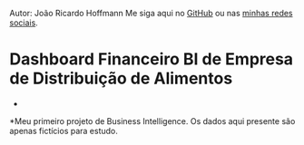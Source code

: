 Autor: João Ricardo Hoffmann
Me siga aqui no  [GitHub](https://github.com/rico-hoffmann) ou  nas [minhas redes sociais](https://linktr.ee/ricohoffmann).

# Dashboard Financeiro BI de Empresa de Distribuição de Alimentos
-
*Meu primeiro projeto de Business Intelligence. Os dados aqui presente são apenas fictícios para estudo.
